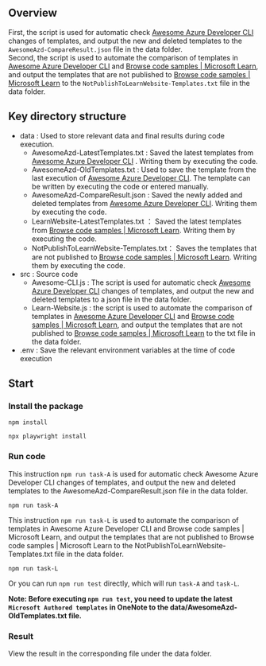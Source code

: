## Overview
First, the script is used for automatic check [Awesome Azure Developer CLI](https://azure.github.io/awesome-azd/?tags=msft) changes of templates, and output the new and deleted templates to the `AwesomeAzd-CompareResult.json` file in the data folder.   
Second, the script is used to automate the comparison of templates in [Awesome Azure Developer CLI](https://azure.github.io/awesome-azd/?tags=msft) and [Browse code samples | Microsoft Learn](https://learn.microsoft.com/en-us/samples/browse/?expanded=azure&languages=azdeveloper), and output the templates that are not published to [Browse code samples | Microsoft Learn](https://learn.microsoft.com/en-us/samples/browse/?expanded=azure&languages=azdeveloper) to the `NotPublishToLearnWebsite-Templates.txt` file in the data folder.

## Key directory structure

- data : Used to store relevant data and final results during code execution.
    - AwesomeAzd-LatestTemplates.txt : Saved the latest templates from [Awesome Azure Developer CLI](https://azure.github.io/awesome-azd/?tags=msft) . Writing them by executing the code.
    - AwesomeAzd-OldTemplates.txt : Used to save the template from the last execution of [Awesome Azure Developer CLI](https://azure.github.io/awesome-azd/?tags=msft). The template can be written by executing the code or entered manually.
    - AwesomeAzd-CompareResult.json : Saved the newly added and deleted templates from [Awesome Azure Developer CLI](https://azure.github.io/awesome-azd/?tags=msft). Writing them by executing the code.
    - LearnWebsite-LatestTemplates.txt ： Saved the latest templates from [Browse code samples | Microsoft Learn](https://learn.microsoft.com/en-us/samples/browse/?expanded=azure&languages=azdeveloper). Writing them by executing the code.
    - NotPublishToLearnWebsite-Templates.txt： Saves the templates that are not published to [Browse code samples | Microsoft Learn](https://learn.microsoft.com/en-us/samples/browse/?expanded=azure&languages=azdeveloper). Writing them by executing the code.
- src : Source code
    - Awesome-CLI.js : The script is used for automatic check [Awesome Azure Developer CLI](https://azure.github.io/awesome-azd/?tags=msft) changes of templates, and output the new and deleted templates to a json file in the data folder. 
    - Learn-Website.js : the script is used to automate the comparison of templates in [Awesome Azure Developer CLI](https://azure.github.io/awesome-azd/?tags=msft) and [Browse code samples | Microsoft Learn](https://learn.microsoft.com/en-us/samples/browse/?expanded=azure&languages=azdeveloper), and output the templates that are not published to [Browse code samples | Microsoft Learn](https://learn.microsoft.com/en-us/samples/browse/?expanded=azure&languages=azdeveloper) to the txt file in the data folder.
- .env : Save the relevant environment variables at the time of code execution


## Start
### Install the package
```
npm install

npx playwright install
```
### Run code
This instruction `npm run task-A` is used for automatic check Awesome Azure Developer CLI changes of templates, and output the new and deleted templates to the AwesomeAzd-CompareResult.json file in the data folder.

```
npm run task-A
```

This instruction `npm run task-L` is used to automate the comparison of templates in Awesome Azure Developer CLI and Browse code samples | Microsoft Learn, and output the templates that are not published to Browse code samples | Microsoft Learn to the NotPublishToLearnWebsite-Templates.txt file in the data folder.
```
npm run task-L
```

Or you can run `npm run test` directly, which will run `task-A` and `task-L`.

**Note: Before executing `npm run test`, you need to update the latest `Microsoft Authored templates` in OneNote to the data/AwesomeAzd-OldTemplates.txt file.**

### Result 
View the result in the corresponding file under the data folder.